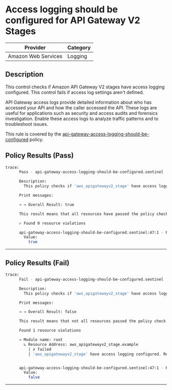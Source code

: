 # Access logging should be configured for API Gateway V2 Stages

| Provider            | Category     |
|---------------------|--------------|
| Amazon Web Services | Logging      |

## Description

This control checks if Amazon API Gateway V2 stages have access logging configured. This control fails if access log settings aren't defined.

API Gateway access logs provide detailed information about who has accessed your API and how the caller accessed the API. These logs are useful for applications such as security and access audits and forensics investigation. Enable these access logs to analyze traffic patterns and to troubleshoot issues.

This rule is covered by the [api-gateway-access-logging-should-be-configured](../../policies/api-gateway/api-gateway-access-logging-should-be-configured.sentinel) policy.

## Policy Results (Pass)
```bash
trace:
      Pass - api-gateway-access-logging-should-be-configured.sentinel

      Description:
        This policy checks if 'aws_apigatewayv2_stage' have access logging configured.

      Print messages:

      → → Overall Result: true

      This result means that all resources have passed the policy check for the policy api-gateway-access-logging-should-be-configured.

      ✓ Found 0 resource violations

      api-gateway-access-logging-should-be-configured.sentinel:47:1 - Rule "main"
        Value:
          true
```

---

## Policy Results (Fail)
```bash
trace:
      Fail - api-gateway-access-logging-should-be-configured.sentinel

      Description:
        This policy checks if 'aws_apigatewayv2_stage' have access logging configured.

      Print messages:

      → → Overall Result: false

      This result means that not all resources passed the policy check and the protected behavior is not allowed for the policy api-gateway-access-logging-should-be-configured.

      Found 1 resource violations

      → Module name: root
        ↳ Resource Address: aws_apigatewayv2_stage.example
          | ✗ failed
          | 'aws_apigatewayv2_stage' have access logging configured. Refer to https://docs.aws.amazon.com/securityhub/latest/userguide/apigateway-controls.html#apigateway-9 for more details.


      api-gateway-access-logging-should-be-configured.sentinel:47:1 - Rule "main"
        Value:
          false
```

---